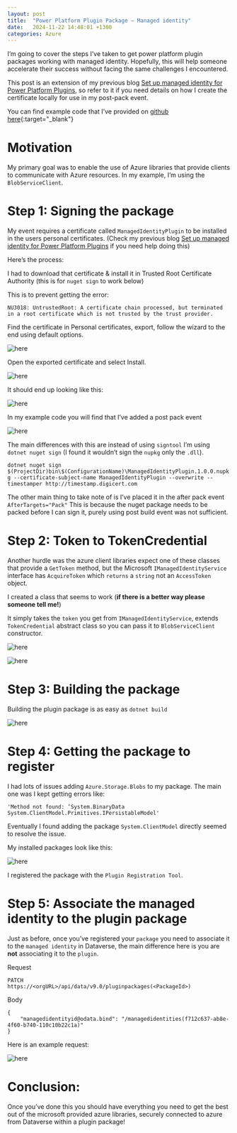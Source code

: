 ```yaml
---
layout: post
title:  "Power Platform Plugin Package – Managed identity"
date:   2024-11-22 14:48:01 +1300
categories: Azure
---
```


I’m going to cover the steps I’ve taken to get power platform plugin packages working with managed identity. Hopefully, this will help someone accelerate their success without facing the same challenges I encountered.

This post is an extension of my previous blog [Set up managed identity for Power Platform Plugins](/azure/2024/10/14/set-up-managed-identity-for-power-platform-plugins.html), so refer to it if you need details on how I create the certificate locally for use in my post-pack event.

You can find example code that I’ve provided on [github here](https://github.com/Cliveo/ManagedIdentityPlugin){:target="_blank"}

# Motivation
My primary goal was to enable the use of Azure libraries that provide clients to communicate with Azure resources. In my example, I’m using the `BlobServiceClient`.

# Step 1: Signing the package

My event requires a certificate called `ManagedIdentityPlugin` to be installed in the users personal certificates. (Check my previous blog [Set up managed identity for Power Platform Plugins](/azure/2024/10/14/set-up-managed-identity-for-power-platform-plugins.html) if you need help doing this)

Here’s the process:

I had to download that certificate & install it in Trusted Root Certificate Authority (this is for `nuget sign` to work below)

This is to prevent getting the error:

`NU3018: UntrustedRoot: A certificate chain processed, but terminated in a root certificate which is not trusted by the trust provider.`

Find the certificate in Personal certificates, export, follow the wizard to the end using default options.

![here](/assets/plugin-package/1.png)

Open the exported certificate and select Install.

![here](/assets/plugin-package/2.png)

It should end up looking like this:

![here](/assets/plugin-package/3.png)

In my example code you will find that I’ve added a post pack event

![here](/assets/plugin-package/4.png)

The main differences with this are instead of using `signtool` I’m using `dotnet nuget sign` (I found it wouldn’t sign the `nupkg` only the `.dll`).

`dotnet nuget sign $(ProjectDir)bin\$(ConfigurationName)\ManagedIdentityPlugin.1.0.0.nupkg --certificate-subject-name ManagedIdentityPlugin --overwrite --timestamper http://timestamp.digicert.com`

The other main thing to take note of is I’ve placed it in the after pack event `AfterTargets="Pack"`
This is because the nuget package needs to be packed before I can sign it, purely using post build event was not sufficient.

# Step 2: Token to TokenCredential
Another hurdle was the azure client libraries expect one of these classes that provide a `GetToken` method, but the Microsoft `IManagedIdentityService` interface has `AcquireToken` which `returns` a `string` not an `AccessToken` object.

I created a class that seems to work (**if there is a better way please someone tell me!**) 

It simply takes the `token` you get from `IManagedIdentityService`, extends `TokenCredential` abstract class so you can pass it to `BlobServiceClient` constructor.

![here](/assets/plugin-package/5.png)

![here](/assets/plugin-package/6.png)

# Step 3: Building the package
Building the plugin package is as easy as `dotnet build`

![here](/assets/plugin-package/build.png)


# Step 4: Getting the package to register
I had lots of issues adding `Azure.Storage.Blobs` to my package. The main one was I kept getting errors like:

`'Method not found: ‘System.BinaryData System.ClientModel.Primitives.IPersistableModel'`

Eventually I found adding the package `System.ClientModel` directly seemed to resolve the issue.

My installed packages look like this:

![here](/assets/plugin-package/7.png)

I registered the package with the `Plugin Registration Tool`.

# Step 5: Associate the managed identity to the plugin package
Just as before, once you’ve registered your `package` you need to associate it to the `managed identity` in Dataverse, the main difference here is you are **not** associating it to the `plugin`. 

Request
``` 
PATCH
https://<orgURL>/api/data/v9.0/pluginpackages(<PackageId>)
```

Body
```
{
    "managedidentityid@odata.bind": "/managedidentities(f712c637-ab8e-4f60-b740-110c10b22c1a)"
}
```

Here is an example request:

![here](/assets/plugin-package/8.png)

# Conclusion:
Once you’ve done this you should have everything you need to get the best out of the microsoft provided azure libraries, securely connected to azure from Dataverse within a plugin package!